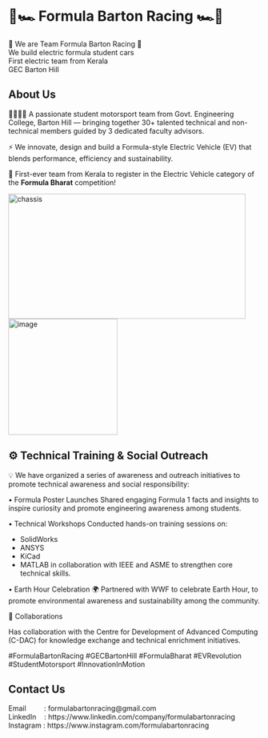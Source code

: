 <h1> 🏁🏎️ Formula Barton Racing 🏎️🏁 </h1>
                                 
🏁 We are Team Formula Barton Racing 🏁<br>
We build electric formula student cars<br>
First electric team from Kerala<br>
GEC Barton Hill

<h2> About Us </h2>

👨‍🔧👩‍🔧 A passionate student motorsport team from Govt. Engineering College, Barton Hill — bringing together 30+ talented technical and non-technical members guided by 3 dedicated faculty advisors.

⚡ We innovate, design and build a Formula-style Electric Vehicle (EV) that blends performance, efficiency and sustainability.

🌟 First-ever team from Kerala to register in the Electric Vehicle category of the **Formula Bharat** competition!


<img width="474" height="250" alt="chassis" src="https://github.com/user-attachments/assets/ddf465ee-d2ce-4cc4-bc06-3f0077772bc4" /><br>
<img width="218" height="232" alt="image" src="https://github.com/user-attachments/assets/44aebebe-6343-44eb-bc6c-436078ff359e" />


<h2> ⚙️ Technical Training & Social Outreach </h2>

💡 We have organized a series of awareness and outreach initiatives to promote technical awareness and social responsibility:

• Formula Poster Launches
Shared engaging Formula 1 facts and insights to inspire curiosity and promote engineering awareness among students.

• Technical Workshops
Conducted hands-on training sessions on:

* SolidWorks
* ANSYS
* KiCad
* MATLAB
  in collaboration with IEEE and ASME to strengthen core technical skills.

• Earth Hour Celebration 🌍
Partnered with WWF to celebrate Earth Hour, to promote environmental awareness and sustainability among the community.

🤝 Collaborations

Has collaboration with the Centre for Development of Advanced Computing (C-DAC) for knowledge exchange and technical enrichment initiatives.

#FormulaBartonRacing #GECBartonHill #FormulaBharat #EVRevolution #StudentMotorsport #InnovationInMotion

<h2> Contact Us </h2>
Email&emsp;&emsp;&nbsp;&nbsp;: formulabartonracing@gmail.com <br>
LinkedIn&nbsp;&nbsp;&nbsp;&nbsp;: https://www.linkedin.com/company/formulabartonracing <br>
Instagram&nbsp;: https://www.instagram.com/formulabartonracing
